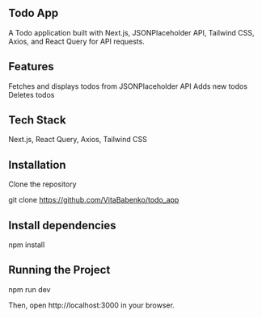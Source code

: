 ## Todo App

A Todo application built with Next.js, JSONPlaceholder API, Tailwind CSS, Axios, and React Query for API requests.

## Features

Fetches and displays todos from JSONPlaceholder API
Adds new todos
Deletes todos

## Tech Stack

Next.js, React Query, Axios, Tailwind CSS

## Installation

Clone the repository

git clone https://github.com/VitaBabenko/todo_app

## Install dependencies

npm install

## Running the Project

npm run dev

Then, open http://localhost:3000 in your browser.
